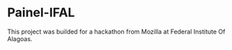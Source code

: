 Painel-IFAL
===========
This project was builded for a hackathon from Mozilla at Federal Institute Of Alagoas.
